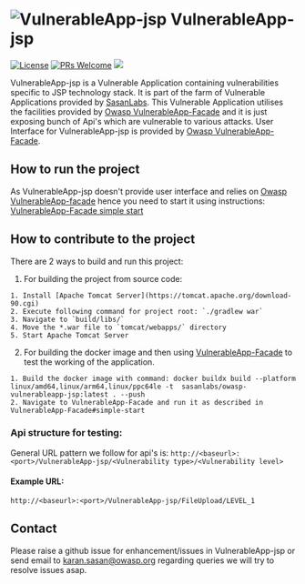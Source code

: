 # ![VulnerableApp-jsp](https://raw.githubusercontent.com/SasanLabs/VulnerableApp/master/docs/logos/Coloured/iconColoured.png) VulnerableApp-jsp
[![License](https://img.shields.io/badge/License-Apache%202.0-blue.svg)](https://opensource.org/licenses/Apache-2.0) [![PRs Welcome](https://img.shields.io/badge/PRs-welcome-brightgreen.svg?style=flat-square)](http://makeapullrequest.com) [![](https://img.shields.io/twitter/follow/sasan_karan?style=flat&logo=twitter)](https://twitter.com/intent/follow?screen_name=sasan_karan)

VulnerableApp-jsp is a Vulnerable Application containing vulnerabilities specific to JSP technology stack. It is part of the farm of Vulnerable Applications provided by [SasanLabs](https://github.com/SasanLabs). This Vulnerable Application utilises the facilities provided by [Owasp VulnerableApp-Facade](https://github.com/SasanLabs/VulnerableApp-facade) and it is just exposing bunch of Api's which are vulnerable to various attacks.
User Interface for VulnerableApp-jsp is provided by [Owasp VulnerableApp-Facade](https://github.com/SasanLabs/VulnerableApp-facade).

## How to run the project
As VulnerableApp-jsp doesn't provide user interface and relies on [Owasp VulnerableApp-facade](https://github.com/SasanLabs/VulnerableApp-facade) hence you need to start it using instructions: [VulnerableApp-Facade simple start](https://github.com/SasanLabs/VulnerableApp-facade#simple-start)

## How to contribute to the project
There are 2 ways to build and run this project:
1. For building the project from source code:
```
1. Install [Apache Tomcat Server](https://tomcat.apache.org/download-90.cgi)
2. Execute following command for project root: `./gradlew war` 
3. Navigate to `build/libs/`
4. Move the *.war file to `tomcat/webapps/` directory
5. Start Apache Tomcat Server
```
2. For building the docker image and then using [VulnerableApp-Facade](https://github.com/SasanLabs/VulnerableApp-facade#simple-start) to test the working of the application.
```
1. Build the docker image with command: docker buildx build --platform linux/amd64,linux/arm64,linux/ppc64le -t  sasanlabs/owasp-vulnerableapp-jsp:latest . --push
2. Navigate to VulnerableApp-Facade and run it as described in VulnerableApp-Facade#simple-start
```
### Api structure for testing:
General URL pattern we follow for api's is:
`http://<baseurl>:<port>/VulnerableApp-jsp/<Vulnerability type>/<Vulnerability level>`
#### Example URL:
`http://<baseurl>:<port>/VulnerableApp-jsp/FileUpload/LEVEL_1`
  
## Contact
Please raise a github issue for enhancement/issues in VulnerableApp-jsp or send email to karan.sasan@owasp.org regarding queries
we will try to resolve issues asap.
